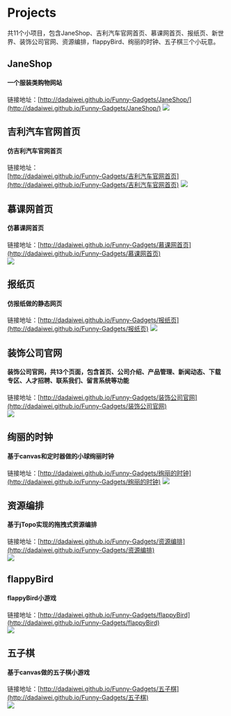 #  Projects  # 
 
共11个小项目，包含JaneShop、吉利汽车官网首页、慕课网首页、报纸页、新世界、装饰公司官网、资源编排，flappyBird、绚丽的时钟、五子棋三个小玩意。

## JaneShop ##
#### 一个服装类购物网站 ####  
链接地址：[http://dadaiwei.github.io/Funny-Gadgets/JaneShop/](http://dadaiwei.github.io/Funny-Gadgets/JaneShop/)
![](https://i.imgur.com/IfHkNhb.jpg)  

## 吉利汽车官网首页 ##
#### 仿吉利汽车官网首页 ####  
链接地址：  
[http://dadaiwei.github.io/Funny-Gadgets/吉利汽车官网首页](http://dadaiwei.github.io/Funny-Gadgets/吉利汽车官网首页) 
![](https://i.imgur.com/7EQ5dhQ.jpg)

## 慕课网首页 ##  
#### 仿慕课网首页 ####  
链接地址：[http://dadaiwei.github.io/Funny-Gadgets/慕课网首页](http://dadaiwei.github.io/Funny-Gadgets/慕课网首页)  
![](https://i.imgur.com/QgWEwJI.jpg)

## 报纸页 ##
#### 仿报纸做的静态网页 ####
链接地址：[http://dadaiwei.github.io/Funny-Gadgets/报纸页](http://dadaiwei.github.io/Funny-Gadgets/报纸页)
![](https://i.imgur.com/hcOSMQv.jpg)

## 装饰公司官网 ##
#### 装饰公司官网，共13个页面，包含首页、公司介绍、产品管理、新闻动态、下载专区、人才招聘、联系我们、留言系统等功能 ####  
链接地址：[http://dadaiwei.github.io/Funny-Gadgets/装饰公司官网](http://dadaiwei.github.io/Funny-Gadgets/装饰公司官网)  
![](https://i.imgur.com/AtzgAae.jpg)

## 绚丽的时钟 ##
#### 基于canvas和定时器做的小球绚丽时钟 ####  
链接地址：[http://dadaiwei.github.io/Funny-Gadgets/绚丽的时钟](http://dadaiwei.github.io/Funny-Gadgets/绚丽的时钟)
![](https://i.imgur.com/uw6ZQ4R.jpg)

## 资源编排 ##
#### 基于jTopo实现的拖拽式资源编排 ####  
链接地址：[http://dadaiwei.github.io/Funny-Gadgets/资源编排](http://dadaiwei.github.io/Funny-Gadgets/资源编排)  
![](https://i.imgur.com/Bs3KBnP.jpg)

## flappyBird ##
#### flappyBird小游戏 ####  
链接地址：[http://dadaiwei.github.io/Funny-Gadgets/flappyBird](http://dadaiwei.github.io/Funny-Gadgets/flappyBird)  
![](https://i.imgur.com/Z84M1ni.jpg)

## 五子棋 ##
#### 基于canvas做的五子棋小游戏 ####
链接地址：[http://dadaiwei.github.io/Funny-Gadgets/五子棋](http://dadaiwei.github.io/Funny-Gadgets/五子棋)  
![](https://i.imgur.com/IYWbdZ9.jpg)
